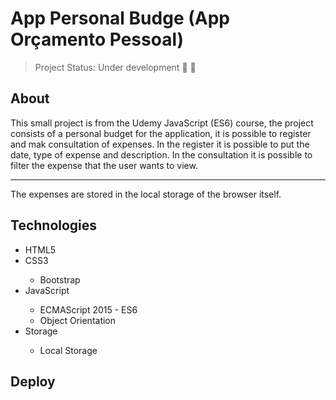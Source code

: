 # App Personal Budge (App Orçamento Pessoal)

> Project Status: Under development :construction_worker: :wrench:

## About
  This small project is from the Udemy JavaScript (ES6) course, the project consists of a personal budget for the application, it is possible to register and mak consultation of expenses.
  In the register it is possible to put the date, type of expense and description.
  In the consultation it is possible to filter the expense that the user wants to view.

  <hr>

  The expenses are stored in the local storage of the browser itself.

## Technologies
<ul>
    <li>HTML5</li>
    <li>CSS3</li>
    <ul>
      <li>Bootstrap</li>
    </ul>
    <li>JavaScript</li>
    <ul>
        <li>ECMAScript 2015 - ES6</li>
        <li>Object Orientation</li>
    </ul>
    <li>Storage</li>
    <ul>
    <li>Local Storage</li>
    </ul>
</ul>

## Deploy
